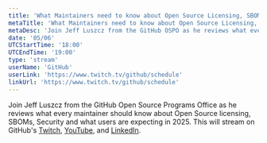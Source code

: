 ```yaml
---
title: 'What Maintainers need to know about Open Source Licensing, SBOMs and Security'
metaTitle: 'What Maintainers need to know about Open Source Licensing, SBOMs and Security'
metaDesc: 'Join Jeff Luszcz from the GitHub OSPO as he reviews what every maintainer should know about Open Source licensing, SBOMs, Security and what users are expecting in 2025.'
date: '05/06'
UTCStartTime: '18:00'
UTCEndTime: '19:00'
type: 'stream'
userName: 'GitHub'
userLink: 'https://www.twitch.tv/github/schedule'
linkUrl: 'https://www.twitch.tv/github/schedule'
---
```


Join Jeff Luszcz from the GitHub Open Source Programs Office as he reviews what every maintainer should know about Open Source licensing, SBOMs, Security and what users are expecting in 2025.
This will stream on GitHub's [Twitch](https://www.twitch.tv/github), [YouTube](https://www.youtube.com), and [LinkedIn](https://www.linkedin.com/company/github).
